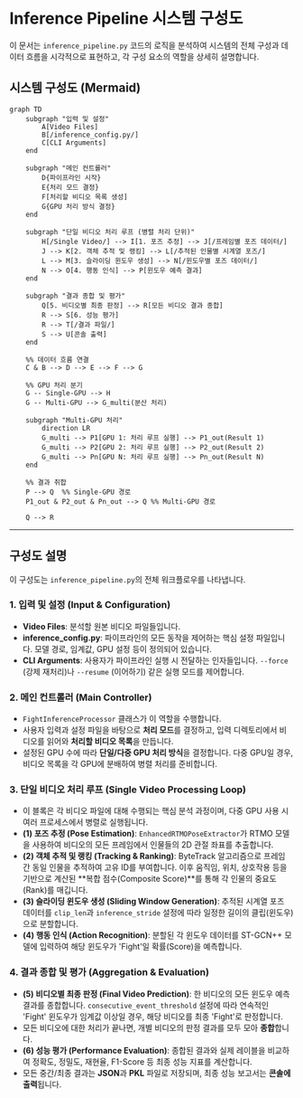 # Inference Pipeline 시스템 구성도

이 문서는 `inference_pipeline.py` 코드의 로직을 분석하여 시스템의 전체 구성과 데이터 흐름을 시각적으로 표현하고, 각 구성 요소의 역할을 상세히 설명합니다.

## 시스템 구성도 (Mermaid)

```mermaid
graph TD
    subgraph "입력 및 설정"
        A[Video Files]
        B[/inference_config.py/]
        C[CLI Arguments]
    end

    subgraph "메인 컨트롤러"
        D{파이프라인 시작}
        E{처리 모드 결정}
        F[처리할 비디오 목록 생성]
        G{GPU 처리 방식 결정}
    end

    subgraph "단일 비디오 처리 루프 (병렬 처리 단위)"
        H[/Single Video/] --> I[1. 포즈 추정] --> J[/프레임별 포즈 데이터/]
        J --> K[2. 객체 추적 및 랭킹] --> L[/추적된 인물별 시계열 포즈/]
        L --> M[3. 슬라이딩 윈도우 생성] --> N[/윈도우별 포즈 데이터/]
        N --> O[4. 행동 인식] --> P[윈도우 예측 결과]
    end

    subgraph "결과 종합 및 평가"
        Q[5. 비디오별 최종 판정] --> R[모든 비디오 결과 종합]
        R --> S[6. 성능 평가]
        R --> T[/결과 파일/]
        S --> U[콘솔 출력]
    end

    %% 데이터 흐름 연결
    C & B --> D --> E --> F --> G

    %% GPU 처리 분기
    G -- Single-GPU --> H
    G -- Multi-GPU --> G_multi(분산 처리)

    subgraph "Multi-GPU 처리"
        direction LR
        G_multi --> P1[GPU 1: 처리 루프 실행] --> P1_out(Result 1)
        G_multi --> P2[GPU 2: 처리 루프 실행] --> P2_out(Result 2)
        G_multi --> Pn[GPU N: 처리 루프 실행] --> Pn_out(Result N)
    end
  
    %% 결과 취합
    P --> Q  %% Single-GPU 경로
    P1_out & P2_out & Pn_out --> Q %% Multi-GPU 경로
  
    Q --> R
```

---

## 구성도 설명

이 구성도는 `inference_pipeline.py`의 전체 워크플로우를 나타냅니다.

### 1. 입력 및 설정 (Input & Configuration)

- **Video Files**: 분석할 원본 비디오 파일들입니다.
- **inference_config.py**: 파이프라인의 모든 동작을 제어하는 핵심 설정 파일입니다. 모델 경로, 임계값, GPU 설정 등이 정의되어 있습니다.
- **CLI Arguments**: 사용자가 파이프라인 실행 시 전달하는 인자들입니다. `--force` (강제 재처리)나 `--resume` (이어하기) 같은 실행 모드를 제어합니다.

### 2. 메인 컨트롤러 (Main Controller)

- `FightInferenceProcessor` 클래스가 이 역할을 수행합니다.
- 사용자 입력과 설정 파일을 바탕으로 **처리 모드**를 결정하고, 입력 디렉토리에서 비디오를 읽어와 **처리할 비디오 목록**을 만듭니다.
- 설정된 GPU 수에 따라 **단일/다중 GPU 처리 방식**을 결정합니다. 다중 GPU일 경우, 비디오 목록을 각 GPU에 분배하여 병렬 처리를 준비합니다.

### 3. 단일 비디오 처리 루프 (Single Video Processing Loop)

- 이 블록은 각 비디오 파일에 대해 수행되는 핵심 분석 과정이며, 다중 GPU 사용 시 여러 프로세스에서 병렬로 실행됩니다.
- **(1) 포즈 추정 (Pose Estimation)**: `EnhancedRTMOPoseExtractor`가 RTMO 모델을 사용하여 비디오의 모든 프레임에서 인물들의 2D 관절 좌표를 추출합니다.
- **(2) 객체 추적 및 랭킹 (Tracking & Ranking)**: ByteTrack 알고리즘으로 프레임 간 동일 인물을 추적하여 고유 ID를 부여합니다. 이후 움직임, 위치, 상호작용 등을 기반으로 계산된 **복합 점수(Composite Score)**를 통해 각 인물의 중요도(Rank)를 매깁니다.
- **(3) 슬라이딩 윈도우 생성 (Sliding Window Generation)**: 추적된 시계열 포즈 데이터를 `clip_len`과 `inference_stride` 설정에 따라 일정한 길이의 클립(윈도우)으로 분할합니다.
- **(4) 행동 인식 (Action Recognition)**: 분할된 각 윈도우 데이터를 ST-GCN++ 모델에 입력하여 해당 윈도우가 'Fight'일 확률(Score)을 예측합니다.

### 4. 결과 종합 및 평가 (Aggregation & Evaluation)

- **(5) 비디오별 최종 판정 (Final Video Prediction)**: 한 비디오의 모든 윈도우 예측 결과를 종합합니다. `consecutive_event_threshold` 설정에 따라 연속적인 'Fight' 윈도우가 임계값 이상일 경우, 해당 비디오를 최종 'Fight'로 판정합니다.
- 모든 비디오에 대한 처리가 끝나면, 개별 비디오의 판정 결과를 모두 모아 **종합**합니다.
- **(6) 성능 평가 (Performance Evaluation)**: 종합된 결과와 실제 레이블을 비교하여 정확도, 정밀도, 재현율, F1-Score 등 최종 성능 지표를 계산합니다.
- 모든 중간/최종 결과는 **JSON**과 **PKL** 파일로 저장되며, 최종 성능 보고서는 **콘솔에 출력**됩니다.
